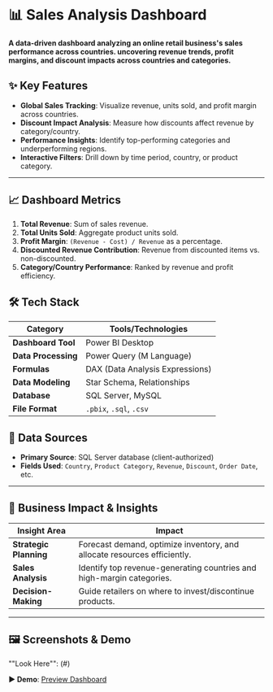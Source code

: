 # 📊 Sales Analysis Dashboard 

**A data-driven dashboard analyzing an online retail business's sales performance across countries. uncovering revenue trends, profit margins, and discount impacts across countries and categories.** 

## ✨ Key Features  
- **Global Sales Tracking**: Visualize revenue, units sold, and profit margin across countries.  
- **Discount Impact Analysis**: Measure how discounts affect revenue by category/country.  
- **Performance Insights**: Identify top-performing categories and underperforming regions.  
- **Interactive Filters**: Drill down by time period, country, or product category.  

---

## 📈 Dashboard Metrics  
1. **Total Revenue**: Sum of sales revenue.  
2. **Total Units Sold**: Aggregate product units sold.  
3. **Profit Margin**: `(Revenue - Cost) / Revenue` as a percentage.  
4. **Discounted Revenue Contribution**: Revenue from discounted items vs. non-discounted.  
5. **Category/Country Performance**: Ranked by revenue and profit efficiency.



## 🛠️ Tech Stack  
| **Category**       | **Tools/Technologies**                          |  
|--------------------|-----------------------------------------------|  
| **Dashboard Tool** | Power BI Desktop                              |  
| **Data Processing**| Power Query (M Language)                      |  
| **Formulas**       | DAX (Data Analysis Expressions)               |  
| **Data Modeling**  | Star Schema, Relationships                    |  
| **Database**       | SQL Server, MySQL                             |  
| **File Format**    | `.pbix`, `.sql`, `.csv`                       |  



## 📂 Data Sources  
- **Primary Source**: SQL Server database (client-authorized)  
- **Fields Used**: `Country`, `Product Category`, `Revenue`, `Discount`, `Order Date`, etc.  

--- 

## 🚀 Business Impact & Insights  
| **Insight Area**       | **Impact**                                                                 |  
|------------------------|---------------------------------------------------------------------------|  
| **Strategic Planning**  | Forecast demand, optimize inventory, and allocate resources efficiently. |  
| **Sales Analysis**     | Identify top revenue-generating countries and high-margin categories.     |  
| **Decision-Making**    | Guide retailers on where to invest/discontinue products.                 |  

---

## 🖼️ Screenshots & Demo 
""Look Here"": (#)

**▶️ Demo**: [Preview Dashboard](#https://github.com/Noman12009/Sales-Analysis-Power-BI-/blob/main/Project.pbix) 

    



